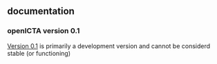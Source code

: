 ## documentation


### openICTA version 0.1
[Version 0.1](./docs/v01/README.md) is primarily a development version and cannot be considerd stable (or functioning)
